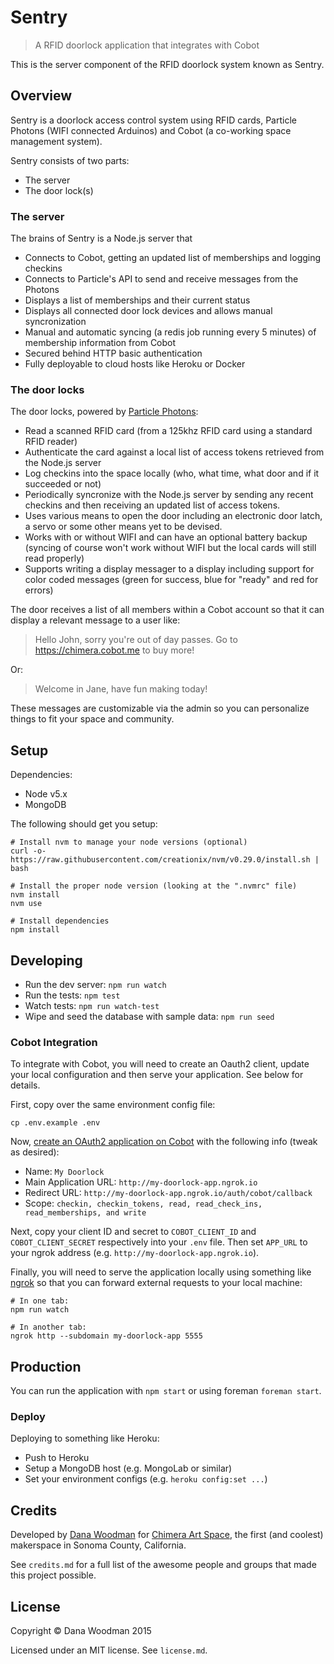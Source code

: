 # Sentry

> A RFID doorlock application that integrates with Cobot

This is the server component of the RFID doorlock system known as Sentry.

## Overview

Sentry is a doorlock access control system using RFID cards, Particle Photons (WIFI connected Arduinos) and Cobot (a co-working space management system).

Sentry consists of two parts:

- The server
- The door lock(s)

### The server

The brains of Sentry is a Node.js server that

- Connects to Cobot, getting an updated list of memberships and logging checkins
- Connects to Particle's API to send and receive messages from the Photons
- Displays a list of memberships and their current status
- Displays all connected door lock devices and allows manual syncronization
- Manual and automatic syncing (a redis job running every 5 minutes) of membership information from Cobot
- Secured behind HTTP basic authentication
- Fully deployable to cloud hosts like Heroku or Docker


### The door locks

The door locks, powered by [Particle Photons](https://store.particle.io/):

- Read a scanned RFID card (from a 125khz RFID card using a standard RFID reader)
- Authenticate the card against a local list of access tokens retrieved from the Node.js server
- Log checkins into the space locally (who, what time, what door and if it succeeded or not)
- Periodically syncronize with the Node.js server by sending any recent checkins and then receiving an updated list of access tokens.
- Uses various means to open the door including an electronic door latch, a servo or some other means yet to be devised.
- Works with or without WIFI and can have an optional battery backup (syncing of course won't work without WIFI but the local cards will still read properly)
- Supports writing a display messager to a display including support for color coded messages (green for success, blue for "ready" and red for errors)

The door receives a list of all members within a Cobot account so that it can display a relevant message to a user like:

> Hello John, sorry you're out of day passes. Go to https://chimera.cobot.me to buy more!

Or:

> Welcome in Jane, have fun making today!

These messages are customizable via the admin so you can personalize things to fit your space and community.


## Setup

Dependencies:

- Node v5.x
- MongoDB

The following should get you setup:

```shell
# Install nvm to manage your node versions (optional)
curl -o- https://raw.githubusercontent.com/creationix/nvm/v0.29.0/install.sh | bash

# Install the proper node version (looking at the ".nvmrc" file)
nvm install
nvm use

# Install dependencies
npm install
```


## Developing

- Run the dev server: `npm run watch`
- Run the tests: `npm test`
- Watch tests: `npm run watch-test`
- Wipe and seed the database with sample data: `npm run seed`


### Cobot Integration

To integrate with Cobot, you will need to create an Oauth2 client, update your local configuration and then serve your application. See below for details.

First, copy over the same environment config file:

```shell
cp .env.example .env
```

Now, [create an OAuth2 application on Cobot](https://www.cobot.me/oauth2_clients/new) with the following info (tweak as desired):

- Name: `My Doorlock`
- Main Application URL: `http://my-doorlock-app.ngrok.io`
- Redirect URL: `http://my-doorlock-app.ngrok.io/auth/cobot/callback`
- Scope: `checkin, checkin_tokens, read, read_check_ins, read_memberships, and write`

Next, copy your client ID and secret to `COBOT_CLIENT_ID` and `COBOT_CLIENT_SECRET` respectively into your `.env` file. Then set `APP_URL` to your ngrok address (e.g. `http://my-doorlock-app.ngrok.io`).

Finally, you will need to serve the application locally using something like [ngrok](http://ngrok.io) so that you can forward external requests to your local machine:

```shell
# In one tab:
npm run watch

# In another tab:
ngrok http --subdomain my-doorlock-app 5555
```


## Production

You can run the application with `npm start` or using foreman `foreman start`.


### Deploy

Deploying to something like Heroku:

- Push to Heroku
- Setup a MongoDB host (e.g. MongoLab or similar)
- Set your environment configs (e.g. `heroku config:set ...`)


## Credits

Developed by [Dana Woodman](http://danawoodman.com) for [Chimera Art Space](http://chimeraarts.org), the first (and coolest) makerspace in Sonoma County, California.

See `credits.md` for a full list of the awesome people and groups that made this project possible.


## License

Copyright &copy; Dana Woodman 2015

Licensed under an MIT license. See `license.md`.
